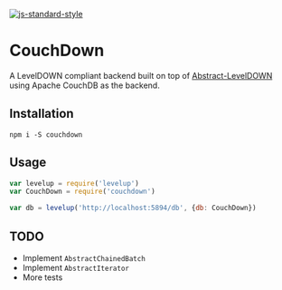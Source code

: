 [![js-standard-style](https://img.shields.io/badge/code%20style-standard-brightgreen.svg?style=flat)](https://github.com/feross/standard) 

# CouchDown

A LevelDOWN compliant backend built on top of [Abstract-LevelDOWN](https://github.com/Level/abstract-leveldown) using Apache CouchDB as the backend.

## Installation
`npm i -S couchdown`

## Usage

```js
var levelup = require('levelup')
var CouchDown = require('couchdown')

var db = levelup('http://localhost:5894/db', {db: CouchDown})
```

## TODO
* Implement `AbstractChainedBatch`
* Implement `AbstractIterator`
* More tests